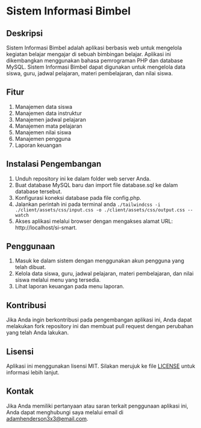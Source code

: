 # Sistem Informasi Bimbel

## Deskripsi
Sistem Informasi Bimbel adalah aplikasi berbasis web untuk mengelola kegiatan belajar mengajar di sebuah bimbingan belajar. Aplikasi ini dikembangkan menggunakan bahasa pemrograman PHP dan database MySQL. Sistem Informasi Bimbel dapat digunakan untuk mengelola data siswa, guru, jadwal pelajaran, materi pembelajaran, dan nilai siswa.

## Fitur
1. Manajemen data siswa
2. Manajemen data instruktur
3. Manajemen jadwal pelajaran
4. Manajemen mata pelajaran
5. Manajemen nilai siswa
6. Manajemen pengguna
7. Laporan keuangan

## Instalasi Pengembangan
1. Unduh repository ini ke dalam folder web server Anda.
2. Buat database MySQL baru dan import file database.sql ke dalam database tersebut.
3. Konfigurasi koneksi database pada file config.php.
4. Jalankan perintah ini pada terminal anda `./tailwindcss -i ./client/assets/css/input.css -o ./client/assets/css/output.css --watch`
5. Akses aplikasi melalui browser dengan mengakses alamat URL: http://localhost/si-smart.

## Penggunaan
1. Masuk ke dalam sistem dengan menggunakan akun pengguna yang telah dibuat.
2. Kelola data siswa, guru, jadwal pelajaran, materi pembelajaran, dan nilai siswa melalui menu yang tersedia.
3. Lihat laporan keuangan pada menu laporan.

## Kontribusi
Jika Anda ingin berkontribusi pada pengembangan aplikasi ini, Anda dapat melakukan fork repository ini dan membuat pull request dengan perubahan yang telah Anda lakukan.

## Lisensi
Aplikasi ini menggunakan lisensi MIT. Silakan merujuk ke file [LICENSE](https://github.com/evanightly/si-smart/blob/main/LICENSE) untuk informasi lebih lanjut.

## Kontak
Jika Anda memiliki pertanyaan atau saran terkait penggunaan aplikasi ini, Anda dapat menghubungi saya melalui email di adamhenderson3x3@email.com.